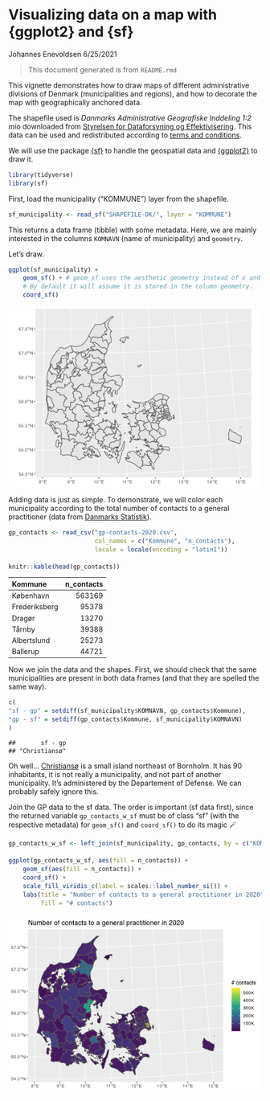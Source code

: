 Visualizing data on a map with {ggplot2} and {sf}
================
Johannes Enevoldsen
6/25/2021

> This document generated is from `README.rmd`

This vignette demonstrates how to draw maps of different administrative
divisions of Denmark (municipalities and regions), and how to decorate
the map with geographically anchored data.

The shapefile used is *Danmarks Administrative Geografiske Inddeling 1:2
mio* downloaded from [Styrelsen for Dataforsyning og
Effektivisering](kortforsyningen.dk). This data can be used and
redistributed according to [terms and
conditions](https://download.kortforsyningen.dk/content/vilk%C3%A5r-og-betingelser).

We will use the package [{sf}](https://r-spatial.github.io/sf/) to
handle the geospatial data and
[{ggplot2}](https://ggplot2.tidyverse.org/) to draw it.

``` r
library(tidyverse)
library(sf)
```

First, load the municipality (“KOMMUNE”) layer from the shapefile.

``` r
sf_municipality <- read_sf("SHAPEFILE-DK/", layer = "KOMMUNE")
```

This returns a data frame (tibble) with some metadata. Here, we are
mainly interested in the columns `KOMNAVN` (name of municipality) and
`geometry`.

Let’s draw.

``` r
ggplot(sf_municipality) + 
    geom_sf() + # geom_sf uses the aesthetic geometry instead of x and y. 
    # By default it will assume it is stored in the column geometry.
    coord_sf()
```

![](figs/unnamed-chunk-3-1.png)<!-- -->

Adding data is just as simple. To demonstrate, we will color each
municipality according to the total number of contacts to a general
practitioner (data from [Danmarks Statistik](dst.dk)).

``` r
gp_contacts <- read_csv("gp-contacts-2020.csv", 
                        col_names = c("Kommune", "n_contacts"),
                        locale = locale(encoding = "latin1"))

knitr::kable(head(gp_contacts))
```

| Kommune       | n\_contacts |
|:--------------|------------:|
| København     |      563169 |
| Frederiksberg |       95378 |
| Dragør        |       13270 |
| Tårnby        |       39388 |
| Albertslund   |       25273 |
| Ballerup      |       44721 |

Now we join the data and the shapes. First, we should check that the
same municipalities are present in both data frames (and that they are
spelled the same way).

``` r
c(
"sf - gp" = setdiff(sf_municipality$KOMNAVN, gp_contacts$Kommune),
"gp - sf" = setdiff(gp_contacts$Kommune, sf_municipality$KOMNAVN)
)
```

    ##       sf - gp 
    ## "Christiansø"

Oh well… [Christiansø](https://da.wikipedia.org/wiki/Christians%C3%B8)
is a small island northeast of Bornholm. It has 90 inhabitants, it is
not really a municipality, and not part of another municipality. It’s
administered by the Departement of Defense. We can probably safely
ignore this.

Join the GP data to the sf data. The order is important (sf data first),
since the returned variable `gp_contacts_w_sf` must be of class “sf”
(with the respective metadata) for `geom_sf()` and `coord_sf()` to do
its magic 🪄

``` r
gp_contacts_w_sf <- left_join(sf_municipality, gp_contacts, by = c("KOMNAVN" = "Kommune"))

ggplot(gp_contacts_w_sf, aes(fill = n_contacts)) + 
    geom_sf(aes(fill = n_contacts)) +
    coord_sf() +
    scale_fill_viridis_c(label = scales::label_number_si()) + 
    labs(title = "Number of contacts to a general practitioner in 2020",
         fill = "# contacts")
```

![](figs/unnamed-chunk-6-1.png)<!-- -->

